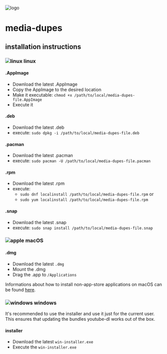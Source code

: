 ![logo](https://raw.githubusercontent.com/yafp/media-dupes/master/.github/images/logo/128x128.png)

# media-dupes

## installation instructions

### ![linux](https://raw.githubusercontent.com/yafp/media-dupes/master/.github/images/platform/linux_32x32.png) linux

#### .AppImage
* Download the latest .AppImage
* Copy the AppImage to the desired location
* Make it executable: `chmod +x /path/to/local/media-dupes-file.AppImage`
* Execute it

#### .deb
* Download the latest .deb
* execute: `sudo dpkg -i /path/to/local/media-dupes-file.deb`

#### .pacman
* Download the latest .pacman
* execute: `sudo pacman -U /path/to/local/media-dupes-file.pacman`

#### .rpm
* Download the latest .rpm
* execute:
  * `sudo dnf localinstall /path/to/local/media-dupes-file.rpm` or
  * `sudo yum localinstall /path/to/local/media-dupes-file.rpm`

#### .snap
* Download the latest .snap
* execute: `sudo snap install /path/to/local/media-dupes-file.snap`

### ![apple](https://raw.githubusercontent.com/yafp/media-dupes/master/.github/images/platform/apple_32x32.png) macOS
#### .dmg
* Download the latest `.dmg`
* Mount the .dmg
* Drag the .app to `/Applications`

Informations about how to install non-app-store applications on macOS can be found [here](https://apple.stackexchange.com/questions/294013/how-to-allow-install-of-non-app-store-or-identified-developers-on-macos-sierra).

### ![windows](https://raw.githubusercontent.com/yafp/media-dupes/master/.github/images/platform/windows_32x32.png) windows

It's recommended to use the installer and use it just for the current user. This ensures that updating the bundles youtube-dl works out of the box.

#### installer
* Download the latest `win-installer.exe`
* Execute the `win-installer.exe`
